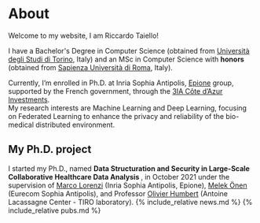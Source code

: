 # About

Welcome to my website, I am Riccardo Taiello!<br>

I have a Bachelor's Degree in Computer Science (obtained from [Università degli Studi di Torino](http://www.di.unito.it/do/home.pl), Italy) and an MSc in Computer Science with <b>honors </b> (obtained from [Sapienza Università di Roma](https://www.studiareinformatica.uniroma1.it/), Italy).

Currently, I’m enrolled in Ph.D. at Inria Sophia Antipolis, [Epione](https://team.inria.fr/epione/en/) group, supported by the French government, through the [3IA Côte d’Azur Investments](https://3ia.univ-cotedazur.eu/).<br>
My research interests are Machine Learning and Deep Learning, focusing on Federated Learning to enhance the privacy and reliability of the bio-medical distributed environment.
## My Ph.D. project
I started my Ph.D., named <b>Data Structuration and Security in Large-Scale Collaborative Healthcare Data Analysis </b>, in October 2021 under the supervision of [Marco Lorenzi](https://marcolorenzi.github.io/) (Inria Sophia Antipolis, Epione), [Melek Önen](https://www.eurecom.fr/~onen/) (Eurecom Sophia Antipolis), and Professor [Olivier Humbert](https://www.linkedin.com/in/olivier-humbert-b14553173/?originalSubdomain=en) (Antoine Lacassagne Center - TIRO laboratory).
{% include_relative news.md %}
{% include_relative pubs.md %}
